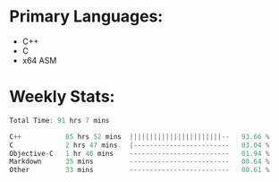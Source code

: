 # Primary Languages:
- C++
- C
- x64 ASM

# Weekly Stats:
<!--START_SECTION:waka-->

```C++
Total Time: 91 hrs 7 mins

C++           85 hrs 52 mins  |||||||||||||||||||||||--   93.66 %
C             2 hrs 47 mins   |------------------------   03.04 %
Objective-C   1 hr 46 mins    -------------------------   01.94 %
Markdown      35 mins         -------------------------   00.64 %
Other         33 mins         -------------------------   00.61 %
```

<!--END_SECTION:waka-->


